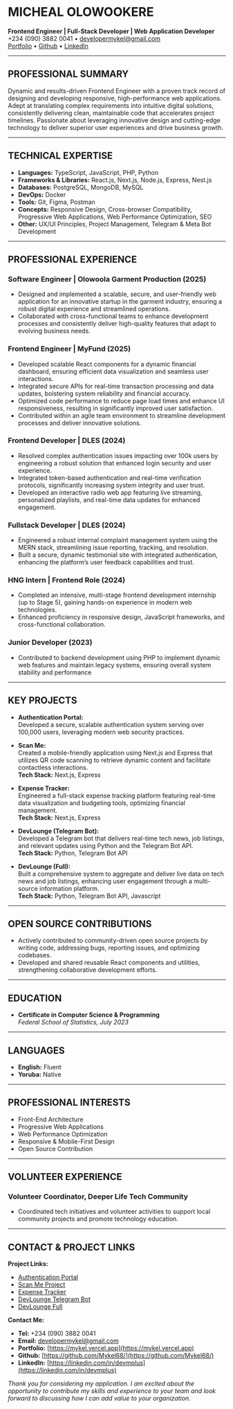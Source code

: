 # MICHEAL OLOWOOKERE
**Frontend Engineer | Full-Stack Developer | Web Application Developer**  
+234 (090) 3882 0041 • [developermykel@gmail.com](mailto:developermykel@gmail.com)  
[Portfolio](https://mykel.vercel.app) • [Github](https://github.com/Mykel68/) • [LinkedIn](https://linkedin.com/in/devmplus)

---

## PROFESSIONAL SUMMARY

Dynamic and results-driven Frontend Engineer with a proven track record of designing and developing responsive, high-performance web applications. Adept at translating complex requirements into intuitive digital solutions, consistently delivering clean, maintainable code that accelerates project timelines. Passionate about leveraging innovative design and cutting-edge technology to deliver superior user experiences and drive business growth.

---

## TECHNICAL EXPERTISE

- **Languages:** TypeScript, JavaScript, PHP, Python
- **Frameworks & Libraries:** React.js, Next.js, Node.js, Express, Nest.js
- **Databases:** PostgreSQL, MongoDB, MySQL
- **DevOps:** Docker
- **Tools:** Git, Figma, Postman
- **Concepts:** Responsive Design, Cross-browser Compatibility, Progressive Web Applications, Web Performance Optimization, SEO
- **Other:** UX/UI Principles, Project Management, Telegram & Meta Bot Development

---

## PROFESSIONAL EXPERIENCE

### Software Engineer | Olowoola Garment Production (2025)
- Designed and implemented a scalable, secure, and user-friendly web application for an innovative startup in the garment industry, ensuring a robust digital experience and streamlined operations.
- Collaborated with cross-functional teams to enhance development processes and consistently deliver high-quality features that adapt to evolving business needs.

### Frontend Engineer | MyFund (2025)
- Developed scalable React components for a dynamic financial dashboard, ensuring efficient data visualization and seamless user interactions.
- Integrated secure APIs for real-time transaction processing and data updates, bolstering system reliability and financial accuracy.
- Optimized code performance to reduce page load times and enhance UI responsiveness, resulting in significantly improved user satisfaction.
- Contributed within an agile team environment to streamline development processes and deliver innovative solutions.

### Frontend Developer | DLES (2024)
- Resolved complex authentication issues impacting over 100k users by engineering a robust solution that enhanced login security and user experience.
- Integrated token-based authentication and real-time verification protocols, significantly increasing system integrity and user trust.
- Developed an interactive radio web app featuring live streaming, personalized playlists, and real-time data updates for enhanced engagement.

### Fullstack Developer | DLES (2024)
- Engineered a robust internal complaint management system using the MERN stack, streamlining issue reporting, tracking, and resolution.
- Built a secure, dynamic testimonial site with integrated authentication, enhancing the platform’s user feedback capabilities and trust.

### HNG Intern | Frontend Role (2024)
- Completed an intensive, multi-stage frontend development internship (up to Stage 5), gaining hands-on experience in modern web technologies.
- Enhanced proficiency in responsive design, JavaScript frameworks, and cross-functional collaboration.

### Junior Developer (2023)
- Contributed to backend development using PHP to implement dynamic web features and maintain legacy systems, ensuring overall system stability and performance

<!-- 
### Student Project | Movie Recommendation App (2023) 
- Developed a movie recommendation app using React.js and Node.js, showcasing modern web technologies to deliver dynamic and interactive user interfaces.

### Frelance Web Developer | Smadaf Graphics Print (2022)
- Designed and Developed a custom website that boosted the company’s online presence, resulting in increased customer engagement and sales

### Student Project | Landing Page Development (2021)
- Crafted a landing page for students as part of a class project, demonstrating proficiency in web design and development principles.

- Garnered positive feedback from peers and instructors for the effective design that promoted student resources and events.
 -->

---

## KEY PROJECTS

- **Authentication Portal:**  
  Developed a secure, scalable authentication system serving over 100,000 users, leveraging modern web security practices.
  
- **Scan Me:**  
  Created a mobile-friendly application using Next.js and Express that utilizes QR code scanning to retrieve dynamic content and facilitate contactless interactions.  
  **Tech Stack:** Next.js, Express

- **Expense Tracker:**  
  Engineered a full-stack expense tracking platform featuring real-time data visualization and budgeting tools, optimizing financial management.  
  **Tech Stack:** Next.js, Express
  
- **DevLounge (Telegram Bot):**  
  Developed a Telegram bot that delivers real-time tech news, job listings, and relevant updates using Python and the Telegram Bot API.  
  **Tech Stack:** Python, Telegram Bot API

- **DevLounge (Full):**  
  Built a comprehensive system to aggregate and deliver live data on tech news and job listings, enhancing user engagement through a multi-source information platform.  
  **Tech Stack:** Python, Telegram Bot API, Javascript


---

## OPEN SOURCE CONTRIBUTIONS

- Actively contributed to community-driven open source projects by writing code, addressing bugs, reporting issues, and optimizing codebases.
- Developed and shared reusable React components and utilities, strengthening collaborative development efforts.

---

## EDUCATION

- **Certificate in Computer Science & Programming**  
  *Federal School of Statistics, July 2023*

---

## LANGUAGES

- **English:** Fluent
- **Yoruba:** Native

---

## PROFESSIONAL INTERESTS

- Front-End Architecture
- Progressive Web Applications
- Web Performance Optimization
- Responsive & Mobile-First Design
- Open Source Contribution

---

## VOLUNTEER EXPERIENCE

### Volunteer Coordinator, Deeper Life Tech Community
- Coordinated tech initiatives and volunteer activities to support local community projects and promote technology education.

---

## CONTACT & PROJECT LINKS

**Project Links:**

- [Authentication Portal](https://auth.dclm.org)
- [Scan Me Project](https://github.com/Mykel68/scanme)
- [Expense Tracker](https://github.com/Mykel68/expense-tracker)
- [DevLounge Telegram Bot](https://github.com/Mykel68/devToday_)
- [DevLounge Full](https://github.com/Mykel68/devlounge-full) 


**Contact Me:**

- **Tel:** +234 (090) 3882 0041  
- **Email:** [developermykel@gmail.com](mailto:developermykel@gmail.com)
- **Portfolio:** [https://mykel.vercel.app](https://mykel.vercel.app)
- **Github:** [https://github.com/Mykel68/](https://github.com/Mykel68/)
- **LinkedIn:** [https://linkedin.com/in/devmplus](https://linkedin.com/in/devmplus)



*Thank you for considering my application. I am excited about the opportunity to contribute my skills and experience to your team and look forward to discussing how I can add value to your organization.*